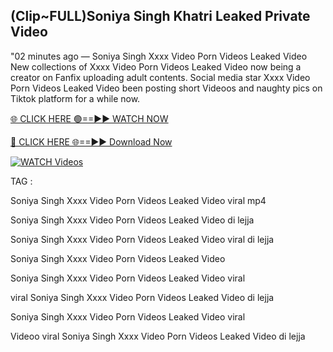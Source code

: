 ## (Clip~FULL)Soniya Singh Khatri Leaked Private Video


"02 minutes ago —  Soniya Singh Xxxx Video Porn Videos Leaked Video New collections of   Xxxx Video Porn Videos Leaked Video now being a creator on Fanfix uploading adult contents. Social media star   Xxxx Video Porn Videos Leaked Video been posting short Videoos and naughty pics on Tiktok platform for a while now.


[🌐 CLICK HERE 🟢==►► WATCH NOW](https://ultra-bulletin.blogspot.com/p/ultra-bulletin-23.html)

[🔴 CLICK HERE 🌐==►► Download Now](https://ultra-bulletin.blogspot.com/p/ultra-bulletin-23.html)

[![WATCH Videos](https://i.imgur.com/dJHk4Zq.gif)](https://ultra-bulletin.blogspot.com/p/ultra-bulletin-23.html)


TAG :

Soniya Singh Xxxx Video Porn Videos Leaked Video viral mp4

Soniya Singh Xxxx Video Porn Videos Leaked Video di lejja

Soniya Singh Xxxx Video Porn Videos Leaked Video viral di lejja

Soniya Singh Xxxx Video Porn Videos Leaked Video

Soniya Singh Xxxx Video Porn Videos Leaked Video viral

viral Soniya Singh Xxxx Video Porn Videos Leaked Video di lejja

Soniya Singh Xxxx Video Porn Videos Leaked Video viral

Videoo viral Soniya Singh Xxxx Video Porn Videos Leaked Video di lejja
